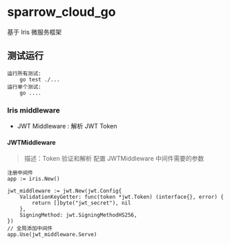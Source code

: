 # sparrow_cloud_go
基于 Iris 微服务框架

## 测试运行 ##

    运行所有测试:
        go test ./...
    运行单个测试:
        go ....

### Iris middleware ###

* JWT Middleware : 解析 JWT Token


#### JWTMiddleware ####

> 描述：Token 验证和解析
> 配置 JWTMiddleware 中间件需要的参数

```
注册中间件
app := iris.New()

jwt_middleware := jwt.New(jwt.Config{
    ValidationKeyGetter: func(token *jwt.Token) (interface{}, error) {
        return []byte("jwt_secret"), nil
    },
    SigningMethod: jwt.SigningMethodHS256,
})
// 全局添加中间件
app.Use(jwt_middleware.Serve)
```




